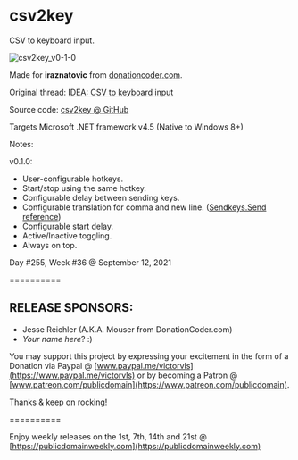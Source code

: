# csv2key

CSV to keyboard input.

![csv2key_v0-1-0](https://user-images.githubusercontent.com/54631779/133002349-4aa92d1e-b738-4a01-b7dc-f985d86f279b.png)

Made for **iraznatovic** from [donationcoder.com](https://www.donationcoder.com).

Original thread: [IDEA: CSV to keyboard input](https://www.donationcoder.com/forum/index.php?topic=51658.0)

Source code: [csv2key @ GitHub](https://github.com/publicdomain/csv2key)

Targets Microsoft .NET framework v4.5 (Native to Windows 8+)

Notes:

v0.1.0:

- User-configurable hotkeys.
- Start/stop using the same hotkey.
- Configurable delay between sending keys.
- Configurable translation for comma and new line. ([Sendkeys.Send reference](https://docs.microsoft.com/en-us/dotnet/api/system.windows.forms.sendkeys.send?view=net-5.0))
- Configurable start delay.
- Active/Inactive toggling.
- Always on top.

Day #255, Week #36 @ September 12, 2021

==========

## RELEASE SPONSORS:

* Jesse Reichler (A.K.A. Mouser from DonationCoder.com)
* *Your name here*? :)

You may support this project by expressing your excitement in the form of a Donation via Paypal @ [www.paypal.me/victorvls](https://www.paypal.me/victorvls) or by becoming a Patron @ [www.patreon.com/publicdomain](https://www.patreon.com/publicdomain).

Thanks & keep on rocking!

==========

Enjoy weekly releases on the 1st, 7th, 14th and 21st @ [https://publicdomainweekly.com](https://publicdomainweekly.com)
